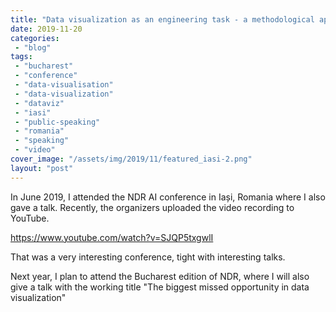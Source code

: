 ```yaml
---
title: "Data visualization as an engineering task - a methodological approach towards creating effective data visualization"
date: 2019-11-20
categories: 
 - "blog"
tags: 
 - "bucharest"
 - "conference"
 - "data-visualisation"
 - "data-visualization"
 - "dataviz"
 - "iasi"
 - "public-speaking"
 - "romania"
 - "speaking"
 - "video"
cover_image: "/assets/img/2019/11/featured_iasi-2.png"
layout: "post"
---
```


In June 2019, I attended the NDR AI conference in Iași, Romania where I also gave a talk. Recently, the organizers uploaded the video recording to YouTube.


https://www.youtube.com/watch?v=SJQP5txgwlI


That was a very interesting conference, tight with interesting talks.

Next year, I plan to attend the Bucharest edition of NDR, where I will also give a talk with the working title "The biggest missed opportunity in data visualization"
